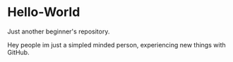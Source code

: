 # Hello-World
Just another beginner's repository.

Hey people im just a simpled minded person, experiencing new things with GitHub.
